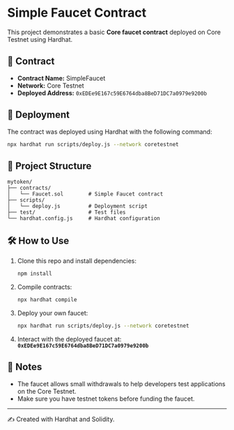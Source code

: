# Simple Faucet Contract

This project demonstrates a basic **Core faucet contract** deployed on Core Testnet using Hardhat.

## 📜 Contract

- **Contract Name:** SimpleFaucet
- **Network:** Core Testnet
- **Deployed Address:** `0xEDEe9E167c59E6764dba8BeD71DC7a0979e9200b`

## 🚀 Deployment

The contract was deployed using Hardhat with the following command:

```bash
npx hardhat run scripts/deploy.js --network coretestnet
```

## 📂 Project Structure

```
mytoken/
├── contracts/
│   └── Faucet.sol        # Simple Faucet contract
├── scripts/
│   └── deploy.js         # Deployment script
├── test/                 # Test files
└── hardhat.config.js     # Hardhat configuration
```

## 🛠️ How to Use

1. Clone this repo and install dependencies:

   ```bash
   npm install
   ```

2. Compile contracts:

   ```bash
   npx hardhat compile
   ```

3. Deploy your own faucet:

   ```bash
   npx hardhat run scripts/deploy.js --network coretestnet
   ```

4. Interact with the deployed faucet at:  
   **`0xEDEe9E167c59E6764dba8BeD71DC7a0979e9200b`**

## 📌 Notes

- The faucet allows small withdrawals to help developers test applications on the Core Testnet.
- Make sure you have testnet tokens before funding the faucet.

---

✍️ Created with Hardhat and Solidity.

